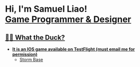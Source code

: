 <h1>Hi, I'm Samuel Liao! <br/><a href="https://github.com/saliao">Game Programmer & Designer</a> <a href="https://www.linkedin.com/in/samuel--liao/"></h1>

<h2>👨‍💻 What the Duck? </h2>

- <b>It is an IOS game available on TestFlight (must email me for permission)</b>
  - [Storm Base](https://shadowhandstudios.itch.io/storm-base)





